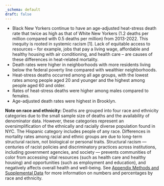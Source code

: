 ```yaml
---
_schema: default
draft: false
---
```

* Black New Yorkers continue to have an age-adjusted heat-stress death rate that twice as high as that of White New Yorkers (1.2 deaths per million compared with 0.5 deaths per million) from 2013-2022. This inequity is rooted in systemic racism \[1\]. Lack of equitable access to resources – for example, jobs that pay a living wage, affordable and healthy housing with air conditioning, and health care – are causes of these differences in heat-related mortality.
* Death rates were higher in neighborhoods with more residents living below the federal poverty line compared with wealthier neighborhoods.
* Heat-stress deaths occurred among all age groups, with the lowest rates among people aged 20 and younger and the highest among people aged 60 and older.
* Rates of heat-stress deaths were higher among males compared to females.
* Age-adjusted death rates were highest in Brooklyn.

<div class="asidebox"><strong>Note on race and ethnicity:</strong> Deaths are grouped into four race and ethnicity categories due to the small sample size of deaths and the availability of denominator data. However, these categories represent an oversimplification of the ethnically and racially diverse population found in NYC. The Hispanic category includes people of any race. Differences in mortality rates among racial and ethnic groups are due to long-term structural racism, not biological or personal traits. Structural racism — centuries of racist policies and discriminatory practices across institutions, including government agencies, and society — prevents communities of color from accessing vital resources (such as health care and healthy housing) and opportunities (such as employment and education), and negatively affects overall health and well-being. See <u>Appendix Methods and Supplemental Data</u> for more information on numbers and percentages by race and ethnicity.